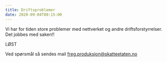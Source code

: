 ```yaml
---
title: Driftsproblemer
date: 2020-09-04T00:15:00
---
```

Vi har for tiden store problemer med nettverket og andre driftsforstyrrelser.
Det jobbes med saken!!

LØST
 
Ved spørsmål så sendes mail freg.produksjon@skatteetaten.no
